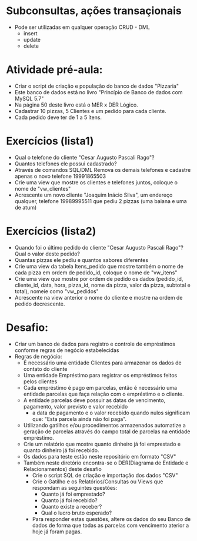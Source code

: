 # Subconsultas, ações transaçionais
- Pode ser utilizadas em qualquer operação CRUD - DML
	- insert
	- update
	- delete
	
# Atividade pré-aula:
- Criar o script de criação e população do banco de dados "Pizzaria"
- Este banco de dados está no livro "Princípio de Banco de dados com MySQL 5.7"
- Na página 50 deste livro está o MER x DER Lógico.
- Cadastrar 10 pizzas, 5 Clientes e um pedido para cada cliente.
- Cada pedido deve ter de 1 a 5 ítens.

# Exercícios (lista1)
- Qual o telefone do cliente "Cesar Augusto Pascali Rago"?
- Quantos telefones ele possui cadastrado?
- Através de comandos SQL/DML Remova os demais telefones e cadastre apenas o novo telefone 19991865503
- Crie uma view que mostre os clientes e telefones juntos, coloque o nome de "vw_clientes"
- Acrescente um novo cliente "Joaquim Inácio Silva", um endereço qualquer, telefone 19989995511 que pediu 2 pizzas (uma baiana e uma de atum)

# Exercícios (lista2)
- Quando foi o último pedido do cliente "Cesar Augusto Pascali Rago"? Qual o valor deste pedido?
- Quantas pizzas ele pediu e quantos sabores diferentes
- Crie uma view da tabela Itens_pedido que mostre também o nome de cada pizza em ordem de pedido_id, coloque o nome de "vw_itens"
- Crie uma view que mostre por ordem de pedido os dados (pedido_id, cliente_id, data, hora, pizza_id, nome da pizza, valor da pizza, subtotal e total), nomeie como "vw_pedidos"
- Acrescente na view anterior o nome do cliente e mostre na ordem de pedido decrescente.

# Desafio:
- Criar um banco de dados para registro e controle de empréstimos conforme regras de negócio estabelecidas
- Regras de negócio:
	- É necessário uma entidade Clientes para armazenar os dados de contato do cliente
	- Uma entidade Empréstimo para registrar os empréstimos feitos pelos clientes
	- Cada empréstimo é pago em parcelas, então é necessário uma entidade parcelas que faça relação com o empréstimo e o cliente.
	- A entidade parcelas deve possuir as datas de vencimento, pagamento, valor previsto e valor recebido
		- a data de pagamento e o valor recebido quando nulos significam que: "Esta parcela ainda não foi paga".
	- Utilizando gatilhos e/ou procedimentos armazenados automatize a geração de parcelas através do campo total de parcelas na entidade empréstimo.
	- Crie um relatório que mostre quanto dinheiro já foi emprestado e quanto dinheiro já foi recebido.
	- Os dados para teste estão neste repositório em formato "CSV"
	- Também neste diretório encontra-se o DER(Diagrama de Entidade e Relacionamentos) deste desafio
		- Crie o script SQL de criação e importação dos dados "CSV"
		- Crie o Gatilho e os Relatórios/Consultas ou Views que respondam as seguintes questões:
			- Quanto já foi emprestado?
			- Quanto já foi recebido?
			- Quanto existe a receber?
			- Qual o lucro bruto esperado?
		- Para responder estas questões, altere os dados do seu Banco de dados de forma que todas as parcelas com vencimento aterior a hoje já foram pagas.